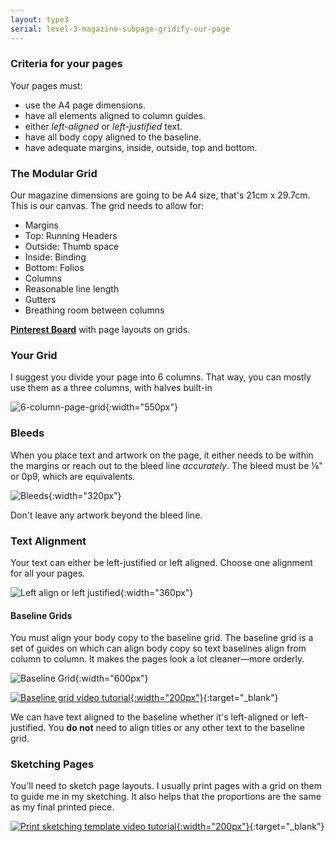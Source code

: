 ```yaml
---
layout: type3
serial: level-3-magazine-subpage-gridify-our-page
---
```

### Criteria for your pages

Your pages must:

<ul class="hasBullets">
	<li>use the A4 page dimensions.</li>
	<li>have all elements aligned to column guides.</li>
	<li>either <em>left-aligned</em> or <em>left-justified</em> text.</li>
	<li>have all body copy aligned to the baseline.</li>
	<li>have adequate margins, inside, outside, top and bottom.</li>
</ul>

### The Modular Grid

Our magazine dimensions are going to be A4 size, that's 21cm x 29.7cm. This is our canvas. The grid needs to allow for:

<ul class="hasBullets">
	<li>Margins</li>
		<li class="second">Top: Running Headers</li>
		<li class="second">Outside: Thumb space</li>
		<li class="second">Inside: Binding</li>
		<li class="second">Bottom: Folios</li>
	<li>Columns</li>
		<li class="second">Reasonable line length</li>
	<li>Gutters</li>
		<li class="second">Breathing room between columns</li>
</ul>

**<a href="https://www.pinterest.ca/alainparadis/type-3-magazine/" title="Pinterest Board with page layouts on grids." target="_blank">Pinterest Board</a>** with page layouts on grids.

### Your Grid

I suggest you divide your page into 6 columns. That way, you can mostly use them as a three columns, with halves built-in

![6-column-page-grid]({{site.url}}/svg/6-column-page-grid.svg "6-column-page-grid"){:width="550px"}

### Bleeds

When you place text and artwork on the page, it either needs to be within the margins or reach out to the bleed line *accurately*. The bleed must be ⅛" or 0p9, which are equivalents.

![Bleeds]({{site.url}}/svg/bleeds.svg "Bleeds"){:width="320px"}

Don't leave any artwork beyond the bleed line.

### Text Alignment

Your text can either be left-justified or left aligned. Choose one alignment for all your pages.

![Left align or left justified]({{site.url}}/svg/text-alignment-left-j-a.svg "Left align or left justified"){:width="360px"}

#### Baseline Grids

You must align your body copy to the baseline grid. The baseline grid is a set of guides on which can align body copy so text baselines align from column to column. It makes the pages look a lot cleaner—more orderly.

![Baseline Grid]({{site.url}}/svg/baseline-grid.svg "Baseline Grid"){:width="600px"}

[![Baseline grid video tutorial]({{site.url}}/svg/button-youtube.svg "Baseline grid video tutorial"){:width="200px"}](https://www.youtube.com/watch?v=U_U3-RYLYlg){:target="_blank"}

We can have text aligned to the baseline whether it's left-aligned or left-justified. You **do not** need to align titles or any other text to the baseline grid.

### Sketching Pages

You'll need to sketch page layouts. I usually print pages with a grid on them to guide me in my sketching. It also helps that the proportions are the same as my final printed piece.

[![Print sketching template video tutorial]({{site.url}}/svg/button-youtube.svg "Print sketching template video tutorial"){:width="200px"}](https://youtu.be/TIw4ZRjnt64){:target="_blank"}